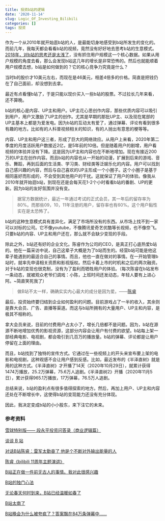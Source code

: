```yaml
---
title: 投资b站的逻辑
date: '2020-11-14'
slug: Logic_Of_Investing_Bilibili
categories: []
tags: 投资
---
```


作为一个从2010年就开始逛b站的人，是最能切身地感受到b站所发生的变化的。而前几年，我每天都会看看b站的视频，竟然没有好好地去思考b站的生意模式。[2018年，对b站的思考还是太浅了](https://www.wuxiaoda.cn/post/bilibili_worth_investing/)，没有抓住用户规模这一个核心数据。如果从用户规模的角度去看，那么会发现b站这几年的增长是非常恐怖的。然后也就能顺着用户规模去想，b站是如何做到的？它的核心竞争力究竟是什么？

当时b的股价才10美元左右，而现在是46美元，相差4倍多的价格。简直是把钱仍在了自己面前，却没想到去拿。

最近有点看懂b站了，于是只能以现价买入一些b站的股票。不过拉长几年来看，还不算晚。

b站的核心是内容、UP主和用户。UP主花心思创作内容，那些优质内容可以吸引到用户，用户又激励了UP主的创作。尤其是早期的那批UP主、以及现在尾部的UP主基本上都是为爱发电。因为b站的互动太有爱了，通过弹幕、评论有看到很多有趣的地方。比如有的人科普视频相关的知识，有的人抛出有意思的梗等等。

内容、UP主和用户这三者，形成了巨大的网络效应。从用户上来看，2020年第二季度的月度活跃用户数接近2亿，是5年前的10倍。但是随着用户的剧增，用户看视频的体验并没有下降。这是因为UP主和内容也在不断地增加。现在有接近200万的UP主在创作内容。而且b站的内容也从一开始的动漫，扩展到后来的游戏、音乐、舞蹈，再到后面的生活类、学习类、财经类等泛娱乐化的内容。用户可以找到自己感兴趣的内容，然后与自己喜欢的UP主形成一个小圈子。这个小圈子是基于相同喜好而形成的，不会受到其他用户的干扰。这就保证了用户的体验。像我从2010年就开始逛b站，到现在还是会每天花1-2个小时看看b站的番剧、UP的更新。因为b站的友好氛围并没有变。

> 据官方数据统计，最近一年通过考试的正式会员，其一年后的留存率为80%。而那些09，10，11年注册的用户，留存率也有60%。这个用户黏性实在是太恐怖了。

b站的这种生意模式具有差异化，满足了市场所没有的东西。从市场上找不到一家可以对标的公司。它不像youtube，不像腾讯爱奇艺优酷等长视频，也不像奈飞。只要b站的内容、UP主和用户还在，那么就不会缺少变现的手段。

除此之外，b站还有好的企业文化。陈睿作为公司的CEO，是真正打心底热爱b站的。他在一篇采访中说，自己这辈子大概是为了b站而生的。经营b站可能是他这辈子能遇到的最适合自己的事情。而且，他也一直在做对的事情。在一开始管理b站时，就率先申请相关资质和影视版权。然后卡着上市的时机和之后的两次融资。对于b站的变现也很克制，没有为了盈利而牺牲用户的体验。（每次陈睿在b站发布一条动态，就被观众老爷们调戏：小陈，上班时间还发动态，年轻人要有上进心阿。~简直笑死我了）

> 做B站不太一样，确确实实内心最大的成分是因为爱。——[陈睿](https://new.qq.com/omn/TEC20190/TEC2019090500777700.html)

最后，投资始终要归结到企业如何盈利的问题。目前游戏占了一半的收入，其余则是靠大会员、广告、直播等渠道。而这与b站所拥有的大量用户、UP主和内容，是极其不相称的。

拿大会员来说，目前的付费用户占太小了，增长几倍都不是问题。因为，b站在源源不断地增加优秀的影视资源，这部分内容会让用户有付费的欲望。b站每上架一部经典电影、电视剧，都会吸引到几百万的播放量。b站的弹幕、评论都是让用户停留在上面的理由。

而且，b站找到了独特的宣传方式。它通过在一些视频上的开头来宣布要上架的电影和电视剧，这种观感不会让用户感到反感。比如，最近发布的《半泽直树》就是用的这种方式。《半泽直树》才开播了14天（2020年10月29日），就累计获得1474万播放，25.2万弹幕，75.6万人追剧。《半泽直树2》开播（2020年11月5日），累计获得965.1万播放，17万弹幕，76.5万人追剧。

总结来说，b站的盈利点有很多值得探索的地方。然后，再加上用户、UP主和内容还处在不断增长中，这使得b站的变现能力还没有充分体现。

因此，我决定变成b站的小小股东，来下注它的未来。



### 参考资料

[雪球特别版—— 段永平投资问答录（商业逻辑篇）](https://xqdoc.imedao.com/174beedc1fc13d3fe1f6bc4d.pdf)

[谈谈 B 站](https://xueqiu.com/3103706889/138686403)

[对话B站陈睿：雷军太勤奋了 他是个不断对外输出能量的人](https://new.qq.com/omn/TEC20190/TEC2019090500777700.html)

[陈睿《bilibili 11周年主题演讲》](https://www.bilibili.com/video/BV1SK4y1477d?p=3)

[B站正在做一件前无古人的事情。我对此很感兴趣](https://xueqiu.com/8242980329/138562372)

[B站的独门心法](https://xueqiu.com/8242980329/139602248)

[无论春天何时到来，B站已经温暖如春了](https://xueqiu.com/8242980329/142504534)

[B站太南了](https://xueqiu.com/8242980329/150263817)

[B站晚会为什么被夸疯了？答案飘在84万条弹幕中……](https://mp.weixin.qq.com/s/wHfO_8rF_TG-ERTk8pvPmw)

